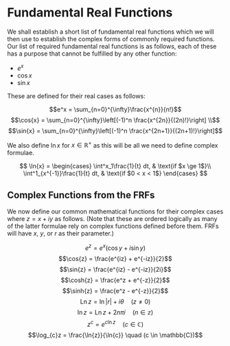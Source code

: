 # Fundamental Real Functions

We shall establish a short list of fundamental real functions which we will then use to establish the complex forms of commonly required functions. Our list of required fundamental real functions is as follows, each of these has a purpose that cannot be fulfilled by any other function:

- $e^x$
- $\cos{x}$
- $\sin{x}$

These are defined for their real cases as follows:

$$e^x = \sum_{n=0}^{\infty}\frac{x^{n}}{n!}$$
$$\cos{x} = \sum_{n=0}^{\infty}\left[(-1)^n \frac{x^{2n}}{(2n)!}\right] \\$$
$$\sin{x} = \sum_{n=0}^{\infty}\left[(-1)^n \frac{x^{2n+1}}{(2n+1)!}\right]$$

We also define $\ln{x}$ for $x \in \mathbb{R}^+$ as this will be all we need to define complex formulae.

$$
\ln{x} = \begin{cases}
\int^x_1\frac{1}{t} dt, & \text{if $x \ge 1$}\\
\int^1_{x^{-1}}\frac{1}{t} dt, & \text{if $0 < x < 1$}
\end{cases}
$$

## Complex Functions from the FRFs

We now define our common mathematical functions for their complex cases where $z = x + iy$ as follows. (Note that these are ordered logically as many of the latter formulae rely on complex functions defined before them. FRFs will have $x$, $y$, or $r$ as their parameter.)

$$e^z = e^x(\cos{y} + i\sin{y})$$
$$\cos{z} = \frac{e^{iz} + e^{-iz}}{2}$$
$$\sin{z} = \frac{e^{iz} - e^{-iz}}{2i}$$
$$\cosh{z} = \frac{e^z + e^{-z}}{2}$$
$$\sinh{z} = \frac{e^z - e^{-z}}{2}$$
$$\operatorname{Ln} z = \ln{|r|} + i\theta \quad (z \ne 0)$$
$$\ln{z} = \operatorname{Ln} z + 2n \pi i \quad (n \in \mathbb{z})$$
$$z^c = e^{c \ln{z}} \quad (c \in \mathbb{C})$$
$$\log_{c}z = \frac{\ln{z}}{\ln{c}} \quad (c \in \mathbb{C})$$
